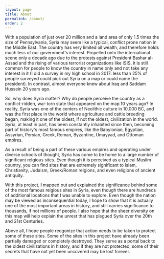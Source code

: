 ```yaml
---
layout: page
title: About
permalink: /about/
order: 2
---
```


With a population of just over 20 million and a land area of only 1.5 times the size of Pennsylvania, Syria may seem like a typical, conflict prone nation in the Middle East. The country has very limited oil wealth, and therefore holds much less of our government's interest. Propelled onto the international scene only a decade ago due to the protests against President Bashar al-Assad and the rising of various terrorist organizations like ISIS, it is still common for people to know the country in name only and not take any interest in it (I did a survey in my high school in 2017: less than 25% of people surveyed could pick out Syria on a map or could name the president). In contrast, almost everyone knew about Iraq and Saddam Hussein 20 years ago.

So, why does Syria matter? Why do people perceive the country as a conflict-ridden, war-torn state that appeared on the map 10 years ago? In reality, Syria was one of the centers of Neolithic culture in 10,000 BC, and was the first place in the world where agriculture and cattle breeding began, making it one of the oldest, if not the oldest, civilization in the world. Syria, at least in part, has been constantly inhabited since then, becoming part of history's most famous empires, like the Babylonian, Egyptian, Assyrian, Persian, Greek, Roman, Byzantine, Umayyad, and Ottoman empires. 

As a result of being a part of these various empires and operating under diverse schools of thought, Syria has come to be home to a large number of significant relgious sites. Even though it is perceived as a typical Muslim country, you can find sites that are extremely significant to Islam, Christianity, Judaism, Greek/Roman relgions, and even religions of ancient antiquity. 

With this project, I mapped out and explained the significance behind some of the most famous relgious sites in Syria, even though there are hundreds of additional locations that I was unable to explore. Even though the nation may be viewed as inconsequential today, I hope to show that it is actually one of the most important areas in history, and still carries significance to thousands, if not millions of people. I also hope that the sheer diversity on this map will help explain the unrest that has plagued Syria over the 20th and 21st Centuries.

Above all, I hope people recgonize that action needs to be taken to protect some of these sites. Some of the sites in this project have already been partially damaged or completely destroyed. They serve as a portal back to the oldest civilizations in history, and if they are not protected, some of their secrets that have not yet been uncovered may be lost forever. 